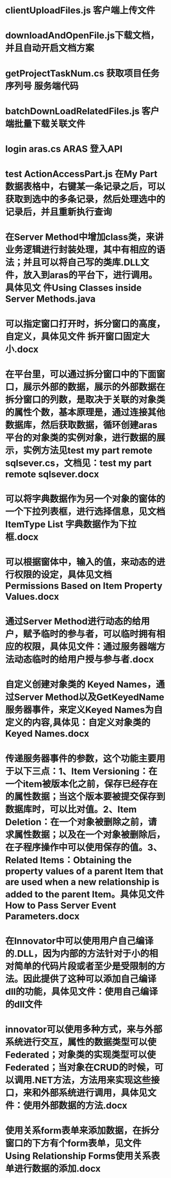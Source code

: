 # clientUploadFiles.js 客户端上传文件
# downloadAndOpenFile.js下载文档，并且自动开启文档方案
# getProjectTaskNum.cs 获取项目任务序列号 服务端代码
# batchDownLoadRelatedFiles.js 客户端批量下载关联文件
# login aras.cs ARAS 登入API
# test ActionAccessPart.js 在My Part数据表格中，右键某一条记录之后，可以获取到选中的多条记录，然后处理选中的记录后，并且重新执行查询
# 在Server Method中增加class类，来讲业务逻辑进行封装处理，其中有相应的语法；并且可以将自己写的类库.DLL文件，放入到aras的平台下，进行调用。具体见文  件Using Classes inside Server Methods.java
# 可以指定窗口打开时，拆分窗口的高度，自定义，具体见文件 拆开窗口固定大小.docx
# 在平台里，可以通过拆分窗口中的下面窗口，展示外部的数据，展示的外部数据在拆分窗口的列数，是取决于关联的对象类的属性个数，基本原理是，通过连接其他数据库，然后获取数据，循环创建aras平台的对象类的实例对象，进行数据的展示，实例方法见test my part remote  sqlsever.cs，文档见：test my part remote  sqlsever.docx
# 可以将字典数据作为另一个对象的窗体的一个下拉列表框，进行选择信息，见文档ItemType List 字典数据作为下拉框.docx
# 可以根据窗体中，输入的值，来动态的进行权限的设定，具体见文档Permissions Based on Item Property Values.docx
# 通过Server Method进行动态的给用户，赋予临时的参与者，可以临时拥有相应的权限，具体见文件：通过服务器端方法动态临时的给用户授与参与者.docx
# 自定义创建对象类的 Keyed Names，通过Server Method以及GetKeyedName服务器事件，来定义Keyed Names为自定义的内容,具体见：自定义对象类的Keyed Names.docx
# 传递服务器事件的参数，这个功能主要用于以下三点：1、Item Versioning：在一个item被版本化之前，保存已经存在的属性数据；当这个版本要被提交保存到数据库时，可以比对值。2、Item Deletion：在一个对象被删除之前，请求属性数据；以及在一个对象被删除后，在子程序操作中可以使用保存的值。3、Related Items：Obtaining the property values of a parent Item that are used when a new relationship is added to the parent Item。具体见文件 How to Pass Server Event Parameters.docx
# 在Innovator中可以使用用户自己编译的.DLL，因为内部的方法针对于小的相对简单的代码片段或者至少是受限制的方法。因此提供了这种可以添加自己编译dll的功能，具体见文件：使用自己编译的dll文件
# innovator可以使用多种方式，来与外部系统进行交互，属性的数据类型可以使Federated；对象类的实现类型可以使Federated；当对象在CRUD的时候，可以调用.NET方法，方法用来实现这些接口，来和外部系统进行调用，具体见文件：使用外部数据的方法.docx
# 使用关系form表单来添加数据，在拆分窗口的下方有个form表单，见文件Using Relationship Forms使用关系表单进行数据的添加.docx
